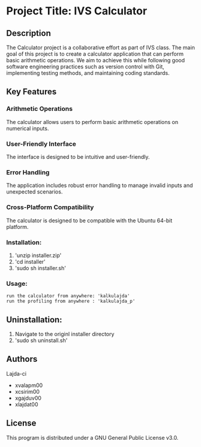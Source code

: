 # Project Title: IVS Calculator

## Description

The Calculator project is a collaborative effort as part of IVS class.
The main goal of this project is to create a calculator application that can perform basic arithmetic operations.
We aim to achieve this while following good software engineering practices such as version control with Git, implementing testing methods, and maintaining coding standards.

## Key Features

### Arithmetic Operations

The calculator allows users to perform basic arithmetic operations on numerical inputs.

### User-Friendly Interface

The interface is designed to be intuitive and user-friendly.

### Error Handling

The application includes robust error handling to manage invalid inputs and unexpected scenarios.

### Cross-Platform Compatibility

The calculator is designed to be compatible with the Ubuntu 64-bit platform.

### Installation:

<ol>
  <li>'unzip installer.zip'</li>
  <li>'cd installer'</li>
  <li>'sudo sh installer.sh'</li>
</ol>
	
### Usage:
	run the calculator from anywhere: 'kalkulajda'
	run the profiling from anywhere : 'kalkulajda_p'
	
## Uninstallation:
<ol>
  <li>Navigate to the originl installer directory</li>
  <li>'sudo sh uninstall.sh'</li>
</ol>

## Authors

Lajda-ci

<ul>
  <li>xvalapm00</li>
  <li>xcsirim00</li>
  <li>xgajduv00</li>  
  <li>xlajdat00</li>
</ul>
    
## License

This program is distributed under a GNU General Public License v3.0.
